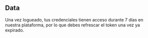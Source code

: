 ## Data

Una vez logueado, tus credenciales tienen acceso durante 7 días en nuestra plataforma, por lo que debes refrescar el token una vez ya expirado.
